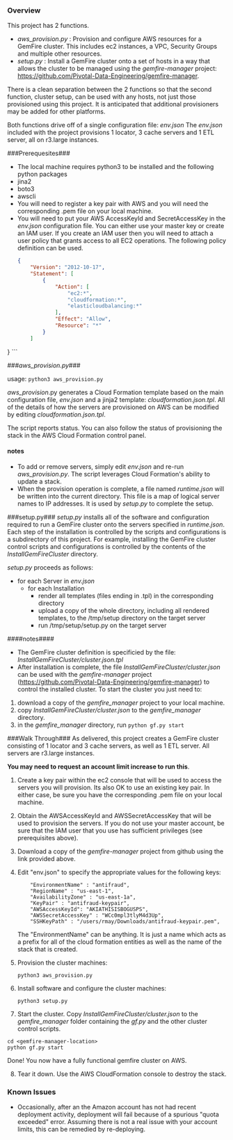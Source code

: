 ### Overview ###
This project has 2 functions.
* _aws_provision.py_ : Provision and configure AWS resources for a GemFire cluster.  This includes
ec2 instances, a VPC, Security Groups and multiple other resources.
* _setup.py_ : Install a GemFire cluster onto a set of hosts in a way that allows the
cluster to be managed using the _gemfire-manager_ project: https://github.com/Pivotal-Data-Engineering/gemfire-manager.

There is a clean separation between the 2 functions so that the second function,
cluster setup, can be used with any hosts, not just those provisioned using this
project.  It is anticipated that additional provisioners may be added for
other platforms.

Both functions drive off of a single configuration file: _env.json_
The _env.json_ included with the project provisions 1 locator, 3 cache servers
and 1 ETL server, all on r3.large instances. 


###Prerequesites###
* The local machine requires python3 to be installed and the following python
packages
 * jina2 
 * boto3
 * awscli
* You will need to register a key pair with AWS and you will need the corresponding
.pem file on your local machine.
* You will need to put your AWS AccessKeyId and SecretAccessKey in the _env.json_
configuration file.  You can either use your master key or create an IAM user.
If you create an IAM user then you will need to attach a user policy that grants
access to all EC2 operations.  The following policy definition can be used.
    ```json
    {
        "Version": "2012-10-17",
        "Statement": [
            {
                "Action": [
                    "ec2:*",
                    "cloudformation:*",
                    "elasticloudbalancing:*"
                ],
                "Effect": "Allow",
                "Resource": "*"
            }
        ]
}
    ```
 
###_aws_provision.py_###

usage: `python3 aws_provision.py`

_aws_provision_.py generates a Cloud Formation template based on the main
configuration file, _env.json_ and a jinja2 template: _cloudformation.json.tpl_.
All of the details of how the servers are provisioned on AWS can be modified
by editing _cloudformation.json.tpl_.

The script reports status.  You can also follow the status of provisioning the
stack in the AWS Cloud Formation control panel.

#### notes ####
* To add or remove servers, simply edit _env.json_ and re-run _aws_provision.py_.
The script leverages Cloud Formation's ability to update a stack.
* When the provision operation is complete, a file named _runtime.json_ will be
written into the current directory.  This file is a map of logical server names
to IP addresses.  It is used by _setup.py_ to complete the setup.

###setup.py###
_setup.py_ installs all of the software and configuration required to run a
GemFire cluster onto the servers specified in _runtime.json_.  Each step of
the installation is controlled by the scripts and configurations is a subdirectory
of this project.  For example, installing the GemFire cluster control scripts
and configurations is controlled by the contents of the _InstallGemFireCluster_
directory.

_setup.py_ proceeds as follows:
* for each Server in _env.json_
  * for each Installation
    * render all templates (files ending in .tpl) in the corresponding directory
    * upload a copy of the whole directory, including all rendered templates,
    to the /tmp/setup directory on the target server
    * run /tmp/setup/setup.py on the target server

####notes####
* The GemFire cluster definition is specificied by the file: _InstallGemFireCluster/cluster.json.tpl_
* After installation is complete, the file _InstallGemFireCluster/cluster.json_
can be used with the _gemfire-manager_ project (https://github.com/Pivotal-Data-Engineering/gemfire-manager)
to control the installed cluster.  To start the cluster you just need to:
 1. download a copy of the _gemfire_manager_ project to your local machine.
 2. copy _InstallGemFireCluster/cluster.json_ to the _gemfire_manager_ directory.
 3. in the _gemfire_manager_ directory, run `python gf.py start`

###Walk Through###
As delivered, this project creates a GemFire cluster consisting of 1 locator
and 3 cache servers, as well as 1 ETL server.  All servers are r3.large
instances.

__You may need to request an account limit increase to run this__.

1. Create a key pair within the ec2 console that will be used to access the
servers you will provision.  Its also OK to use an existing key pair. In either
case, be sure you have the corresponding .pem file on your local machine.

2. Obtain the AWSAccessKeyId and AWSSecretAccessKey that will be used to provision
the servers.  If you do not use your master account, be sure that the IAM user
that you use has sufficient privileges (see prerequisites above).

3. Download a copy of the _gemfire-manager_ project from github using the link
provided above.  

4. Edit "env.json" to specify the appropriate values for the following keys:

    ```
        "EnvironmentName" : "antifraud",
        "RegionName" : "us-east-1",
        "AvailabilityZone" : "us-east-1a",
        "KeyPair" : "antifraud-keypair",
        "AWSAccessKeyId": "AKIATHISISBOGUSPS",
        "AWSSecretAccessKey" : "WCc0mpl3tlyM4d3Up",
        "SSHKeyPath" : "/users/rmay/Downloads/antifraud-keypair.pem",
    ```

    The "EnvironmentName" can be anything. It is just a name which acts as
    a prefix for all of the cloud formation entities as well as the name of the
    stack that is created.

5. Provision the cluster machines:
    ```
    python3 aws_provision.py 
    ```

6. Install software and configure the cluster machines:

    ```
    python3 setup.py
    ```

7. Start the cluster. Copy _InstallGemFireCluster/cluster.json_ to the _gemfire_manager_ folder
 containing the _gf.py_ and the other cluster control scripts.
 ```
 cd <gemfire-manager-location>
 python gf.py start
 ```

  Done!  You now have a fully functional gemfire cluster on AWS.

8. Tear it down.  Use the AWS CloudFormation console to destroy the stack.

### Known Issues ###
* Occasionally, after an the Amazon account has not had recent deployment
activity, deployment will fail because of a spurious "quota exceeded" error.
Assuming there is not a real issue with your account limits, this can
be remedied by re-deploying.
